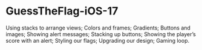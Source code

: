 # GuessTheFlag-iOS-17

Using stacks to arrange views;
Colors and frames;
Gradients;
Buttons and images;
Showing alert messages;
Stacking up buttons;
Showing the player’s score with an alert;
Styling our flags;
Upgrading our design;
Gaming loop.
